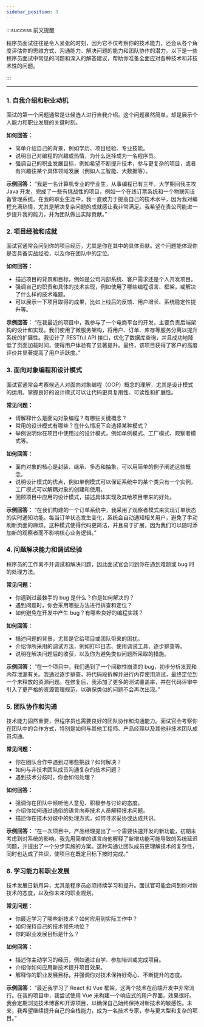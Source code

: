 ```yaml
---
sidebar_position: 3
---
```


:::success 前文提醒

程序员面试往往是令人紧张的时刻，因为它不仅考察你的技术能力，还会从各个角度评估你的思维方式、沟通能力、解决问题的能力和团队协作的潜力。以下是一些程序员面试中常见的问题和深入的解答建议，帮助你准备全面应对各种技术和非技术性的问题。

::: 

------

### 1. 自我介绍和职业动机

面试的第一个问题通常是让候选人进行自我介绍。这个问题虽然简单，却是展示个人能力和职业发展的关键时刻。

**如何回答：**

- 简单介绍自己的背景，例如学历、项目经验、专业技能。
- 说明自己对编程的兴趣或热情，为什么选择成为一名程序员。
- 强调自己的职业发展目标，例如希望不断提升技术，参与更复杂的项目，或者有兴趣往某个具体领域发展（例如人工智能、大数据等）。

**示例回答：** “我是一名计算机专业的毕业生，从事编程已有三年。大学期间我主攻 Java 开发，完成了一些有挑战性的项目，例如一个在线订票系统和一个物联网设备管理系统。在我的职业生涯中，我一直致力于提高自己的技术水平，因为我对编程充满热情，尤其是解决复杂问题的成就感让我非常满足。我希望在贵公司能进一步提升我的能力，并为团队做出实际贡献。”

### 2. 项目经验和成就

面试官通常会问到你的项目经历，尤其是你在其中的具体贡献。这个问题能体现你是否具备实战经验，以及你在团队中的定位。

**如何回答：**

- 描述项目的背景和目标，例如是公司内部系统、客户需求还是个人开发项目。
- 强调自己的职责和具体的技术实现，例如使用了哪些编程语言、框架，或解决了什么样的技术难题。
- 可以展示一下项目取得的成果，比如上线后的反馈、用户增长、系统稳定性提升等。

**示例回答：** “在我最近的项目中，我参与了一个电商平台的开发，主要负责后端架构的设计和实现。我们使用了微服务架构，将用户、订单、库存等服务分离以提升系统的扩展性。我设计了 RESTful API 接口，优化了数据库查询，并且成功地降低了页面加载时间，使得用户体验有了显著提升。最终，该项目获得了客户的高度评价并显著提高了用户活跃度。”

### 3. 面向对象编程和设计模式

面试官通常会考察候选人对面向对象编程（OOP）概念的理解，尤其是设计模式的运用。掌握良好的设计模式可以让代码更具复用性、可读性和扩展性。

**常见问题：**

- 请解释什么是面向对象编程？有哪些关键概念？
- 常用的设计模式有哪些？在什么情况下会选择某种模式？
- 举例说明你在项目中使用过的设计模式，例如单例模式、工厂模式、观察者模式等。

**如何回答：**

- 面向对象的核心是封装、继承、多态和抽象，可以用简单的例子阐述这些概念。
- 说明设计模式的优点，例如单例模式可以保证系统中的某个类只有一个实例，工厂模式可以解耦对象的创建和使用。
- 回顾项目中应用的设计模式，描述具体实现及其给项目带来的好处。

**示例回答：** “在我们构建的一个订单系统中，我采用了观察者模式来实现订单状态的实时通知功能。每当订单状态发生变化，系统会自动通知相关用户，避免了手动刷新页面的麻烦。这种模式使得代码更简洁，并且易于扩展，因为我们可以随时添加新的观察者而不影响核心业务逻辑。”

### 4. 问题解决能力和调试经验

程序员的工作离不开调试和解决问题，因此面试官会问到你在遇到难题或 bug 时的处理方法。

**常见问题：**

- 你遇到过最棘手的 bug 是什么？你是如何解决的？
- 遇到问题时，你会采用哪些方法进行排查和定位？
- 如何避免在开发中产生 bug？有哪些良好的编程实践？

**如何回答：**

- 描述问题的背景，尤其是它给项目或团队带来的困扰。
- 介绍你所采用的调试方法，例如打印日志、使用调试工具、逐步排查等。
- 说明在解决问题后的收获，以及你为避免类似问题所采取的措施。

**示例回答：** “在一个项目中，我们遇到了一个间歇性崩溃的 bug，初步分析发现和内存泄漏有关。我通过逐步排查，将代码段拆解并进行内存使用测试，最终定位到一个未释放的资源问题。在修复后，我添加了更多的测试覆盖率，并在代码评审中引入了更严格的资源管理规范，以确保类似的问题不会再次出现。”

### 5. 团队协作和沟通

技术能力固然重要，但程序员也需要良好的团队协作和沟通能力。面试官会考察你在团队中的合作方式，特别是如何与其他工程师、产品经理以及其他非技术团队成员沟通。

**常见问题：**

- 你在团队合作中遇到过哪些挑战？如何解决？
- 如何与非技术团队成员沟通复杂的技术问题？
- 遇到技术分歧时，你会如何处理？

**如何回答：**

- 强调你在团队中倾听他人意见、积极参与讨论的态度。
- 介绍你如何通过通俗的语言向非技术人员解释技术问题。
- 描述你在技术分歧中的处理方式，如何寻求妥协或达成共识。

**示例回答：** “在一次项目中，产品经理提出了一个需要快速开发的新功能，初期未考虑到对系统的影响。我先用简单的语言向他解释了新增功能可能导致的系统延迟问题，并提出了一个分步实施的方案。这种沟通让团队成员更理解技术的复杂性，同时也达成了共识，使项目在既定目标下按时完成。”

### 6. 学习能力和职业发展

技术发展日新月异，尤其是程序员必须持续学习和提升。面试官可能会问到你对新技术的态度，以及你未来的职业规划。

**常见问题：**

- 你最近学习了哪些新技术？如何应用到实际工作中？
- 如何保持自己的技术领先地位？
- 你的职业发展目标是什么？

**如何回答：**

- 描述你主动学习的经历，例如通过自学、参加培训或完成项目。
- 介绍你如何应用新技术提升项目效果。
- 解释你的职业发展目标，并强调你对技术保持好奇心、不断提升的态度。

**示例回答：** “最近我学习了 React 和 Vue 框架，这两个技术在前端开发中非常流行。在我的项目中，我尝试使用 Vue 来构建一个响应式的用户界面，效果很好。我会定期浏览技术博客和开源项目，以确保自己始终保持对新技术的敏感性。未来，我希望继续提升自己的全栈能力，成为一名技术专家，参与更大型和复杂的项目。”
